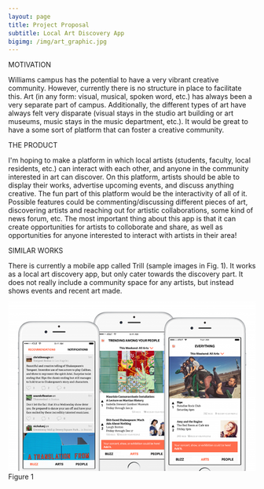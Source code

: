 ```yaml
---
layout: page
title: Project Proposal
subtitle: Local Art Discovery App
bigimg: /img/art_graphic.jpg
---
```

MOTIVATION

Williams campus has the potential to have a very vibrant creative community. However, currently there is no structure in place to facilitate this. Art (in any form: visual, musical, spoken word, etc.) has always been a very separate part of campus. Additionally, the different types of art have always felt very disparate (visual stays in the studio art building or art museums, music stays in the music department, etc.). It would be great to have a some sort of platform that can foster a creative community.

THE PRODUCT

I'm hoping to make a platform in which local artists (students, faculty, local residents, etc.) can interact with each other, and anyone in the community interested in art can discover. On this platform, artists should be able to display their works, advertise upcoming events, and discuss anything creative. The fun part of this platform would be the interactivity of all of it. Possible features could be commenting/discussing different pieces of art, discovering artists and reaching out for artistic collaborations, some kind of news forum, etc. The most important thing about this app is that it can create opportunities for artists to colloborate and share, as well as opportunities for anyone interested to interact with artists in their area!

SIMILAR WORKS

There is currently a mobile app called Trill (sample images in Fig. 1). It works as a local art discovery app, but only cater towards the discovery part. It does not really include a community space for any artists, but instead shows events and recent art made. 

![Figure 1](/img/trill.jpg)
Figure 1
